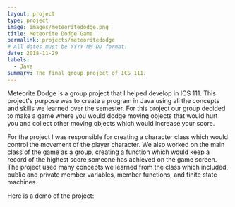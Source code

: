 ```yaml
---
layout: project
type: project
image: images/meteoritedodge.png
title: Meteorite Dodge Game
permalink: projects/meteoritedodge
# All dates must be YYYY-MM-DD format!
date: 2018-11-29
labels:
  - Java
summary: The final group project of ICS 111.
---
```


Meteorite Dodge is a group project that I helped develop in ICS 111. This project's purpose was to create a program in Java using all the concepts and skills we learned over the semester. For this project our group decided to make a game where you would dodge moving objects that would hurt you and collect other moving objects which would increase your score.

For the project I was responsible for creating a character class which would control the movement of the player character. We also worked on the main class of the game as a group, creating a function which would keep a record of the highest score someone has achieved on the game screen. The project used many concepts we learned from the class which included, public and private member variables, member functions, and finite state machines.

Here is a demo of the project:
<div class="ui embed" data-source="youtube" data-id="25QsHb9bsN4">
</div>



